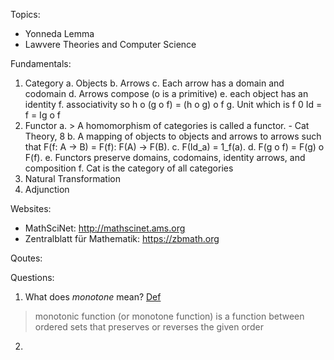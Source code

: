 Topics:
- Yonneda Lemma
- Lawvere Theories and Computer Science

Fundamentals:
1. Category
  a. Objects
  b. Arrows
  c. Each arrow has a domain and codomain
  d. Arrows compose (o is a primitive)
  e. each object has an identity
  f. associativity so h o (g o f) = (h o g) o f
  g. Unit which is f 0 Id = f = Ig o f
2. Functor
  a. > A homomorphism of categories is called a functor. - Cat Theory, 8
  b. A mapping of objects to objects and arrows to arrows such that F(f: A -> B) = F(f): F(A) -> F(B).
  c. F(Id_a) = 1_f(a).
  d. F(g o f) = F(g) o F(f).
  e. Functors preserve domains, codomains, identity arrows, and composition
  f. Cat is the category of all categories
3. Natural Transformation
4. Adjunction


Websites:
- MathSciNet: http://mathscinet.ams.org
- Zentralblatt für Mathematik: https://zbmath.org

Qoutes:

>

Questions:
1. What does *monotone* mean? [Def](https://en.wikipedia.org/wiki/Monotonic_function)
  > monotonic function (or monotone function) is a function between ordered sets that preserves or reverses the given order
2. 